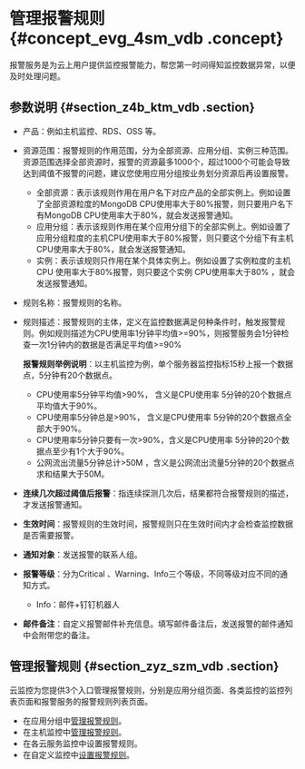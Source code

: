 # 管理报警规则 {#concept_evg_4sm_vdb .concept}

报警服务是为云上用户提供监控报警能力，帮您第一时间得知监控数据异常，以便及时处理问题。

## 参数说明 {#section_z4b_ktm_vdb .section}

-   产品：例如主机监控、RDS、OSS 等。
-   资源范围：报警规则的作用范围，分为全部资源、应用分组、实例三种范围。资源范围选择全部资源时，报警的资源最多1000个，超过1000个可能会导致达到阈值不报警的问题，建议您使用应用分组按业务划分资源后再设置报警。
    -   全部资源：表示该规则作用在用户名下对应产品的全部实例上。例如设置了全部资源粒度的MongoDB CPU使用率大于80%报警，则只要用户名下有MongoDB CPU使用率大于80%，就会发送报警通知。
    -   应用分组：表示该规则作用在某个应用分组下的全部实例上。例如设置了应用分组粒度的主机CPU使用率大于80%报警，则只要这个分组下有主机CPU使用率大于80%，就会发送报警通知。
    -   实例：表示该规则只作用在某个具体实例上。例如设置了实例粒度的主机 CPU 使用率大于80%报警，则只要这个实例 CPU使用率大于80% ，就会发送报警通知。
-   规则名称：报警规则的名称。

-   规则描述：报警规则的主体，定义在监控数据满足何种条件时，触发报警规则。例如规则描述为CPU使用率1分钟平均值\>=90%，则报警服务会1分钟检查一次1分钟内的数据是否满足平均值\>=90%

    **报警规则举例说明**：以主机监控为例，单个服务器监控指标15秒上报一个数据点，5分钟有20个数据点。

    -   CPU使用率5分钟平均值\>90%， 含义是CPU使用率 5分钟的20个数据点平均值大于90%。
    -   CPU使用率5分钟总是\>90%， 含义是CPU使用率 5分钟的20个数据点全部大于90%。
    -   CPU使用率5分钟只要有一次\>90%，含义是CPU使用率 5分钟的20个数据点至少有1个大于90%。
    -   公网流出流量5分钟总计\>50M ，含义是公网流出流量5分钟的20个数据点求和结果大于50M。
-   **连续几次超过阈值后报警**：指连续探测几次后，结果都符合报警规则的描述，才发送报警通知。
-   **生效时间**：报警规则的生效时间，报警规则只在生效时间内才会检查监控数据是否需要报警。
-   **通知对象**：发送报警的联系人组。
-   **报警等级**：分为Critical 、Warning、Info三个等级，不同等级对应不同的通知方式。
    -   Info：邮件+钉钉机器人
-   **邮件备注**：自定义报警邮件补充信息。填写邮件备注后，发送报警的邮件通知中会附带您的备注。

## 管理报警规则 {#section_zyz_szm_vdb .section}

云监控为您提供3个入口管理报警规则，分别是应用分组页面、各类监控的监控列表页面和报警服务的报警规则列表页面。

-   在应用分组中[管理报警规则](intl.zh-CN/用户指南/应用分组/管理报警规则.md#)。
-   在主机监控中[管理报警规则](intl.zh-CN/用户指南/主机监控/使用报警服务.md#)。
-   在各云服务监控中设置报警规则。
-   在自定义监控中[设置报警规则](intl.zh-CN/用户指南/自定义监控/自定义监控概览.md#ul_clm_pnk_zdb)。

